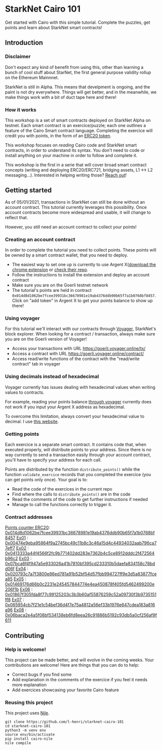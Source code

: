 # StarkNet Cairo 101
Get started with Cairo with this simple tutorial. Complete the puzzles, get points and learn about StarkNet smart contracts!

## Introduction
### Disclaimer
Don't expect any kind of benefit from using this, other than learning a bunch of cool stuff about StarNet, the first general purpose validity rollup on the Ethereum Mainnnet. 

StarkNet is still in Alpha. This means that develpment is ongoing, and the paint is not dry everywhere. Things will get better, and in the meanwhile, we make things work with a bit of duct tape here and there!

### How it works
This workshop is a set of smart contracts deployed on StarkNet Alpha on testnet. Each smart contract is an exercice/puzzle; each one outlines a feature of the Cairo Smart contract language. Completing the exercice will credit you with points, in the form of an [ERC20 token](contracts/token/TDERC20.cairo).

This workshop focuses on *reading* Cairo code and StarkNet smart contracts, in order to understand its syntax. You don't need to code or install anything on your machine in order to follow and complete it.

This workshop is the first in a serie that will cover broad smart contract concepts (writing and deploying ERC20/ERC721, bridging assets, L1 <-> L2 messaging...). 
Interested in helping writing those? [Reach out](https://twitter.com/HenriLieutaud)!

## Getting started
As of 05/01/2021, transactions in StarkNet can still be done without an account contract. This tutorial currently leverages this possibility. Once account contracts become more widespread and usable, it will change to reflect that.

However, you still need an account contract to collect your points!

### Creating an account contract
In order to complete the tutorial you need to collect points. These points will be owned by a smart contract wallet, that you need to deploy.
- The easiest way to set one up is currently to use Argent X([download the chrome extension](https://chrome.google.com/webstore/detail/argent-x-starknet-wallet/dlcobpjiigpikoobohmabehhmhfoodbb/) or [check their repo](https://github.com/argentlabs/argent-x). 
- Follow the instructions to install the extension and deploy an account contract 
- Make sure you are on the Goerli testnet network
- The tutorial's points are held in contract `0x014d8d1062be7fcee39931bc36678981e19ab4376ddb90b65f7a1b0768bf8457`. Click on "add token" in Argent X to get your points balance to show up there!

### Using voyager
For this tutorial we'll interact with our contracts through [Voyager](https://goerli.voyager.online/), StarkNet's block explorer. When looking for a contract / transaction, always make sure you are on the Goerli version of Voyager!
- Access your transactions with URL https://goerli.voyager.online/tx/<your tx hash>
- Access a contract with URL https://goerli.voyager.online/contract/<your contract address>
- Access read/write functions of the contract with the "read/write contract" tab in voyager

### Using decimals instead of hexadecimal
Voyager currently has issues dealing with hexadecimal values when writing values to contracts. 

For example, reading your points balance [through voyager](https://goerli.voyager.online/contract/0x014d8d1062be7fcee39931bc36678981e19ab4376ddb90b65f7a1b0768bf8457#readContract) currently does not work if you input your Argent X address as hexadecimal.

To overcome this limitation, always convert your hexadecimal value to decimal. I use [this website](https://www.rapidtables.com/convert/number/hex-to-decimal.html).

### Getting points
Each exercice is a separate smart contract. It contains code that, when executed properly, will distribute points to your address. Since there is no way currently to send a transaction easily through your account contract, you'll have to specify your address for each call.

Points are distributed by the function `distribute_points()` while the function `validate_exercice` records that you completed the exercice (you can get points only once). Your goal is to: 
- Read the code of the exercices in the current repo
- Find where the calls to `distribute_points()` are in the code
- Read the comments of the code to get further instructions if needed
- Manage to call the functions correctly to trigger it.

### Contract addresses 
[Points counter ERC20](contracts/token/TDERC20.cairo):  [0x014d8d1062be7fcee39931bc36678981e19ab4376ddb90b65f7a1b0768bf8457](https://goerli.voyager.online/contract/0x014d8d1062be7fcee39931bc36678981e19ab4376ddb90b65f7a1b0768bf8457)
[Ex01](contracts/ex01.cairo) : [0x00474e9eba95864f9a2745bc49c11b8c3c46a15d4c44934032aab796ca77eff7](https://goerli.voyager.online/contract/0x00474e9eba95864f9a2745bc49c11b8c3c46a15d4c44934032aab796ca77eff7)
[Ex02](contracts/ex02.cairo) : [0x0413333a44f4566f2fc9b771402dd283e7362b4c5ce8912dddc2f472564b96c2](https://goerli.voyager.online/contract/0x0413333a44f4566f2fc9b771402dd283e7362b4c5ce8912dddc2f472564b96c2)
[Ex03](contracts/ex03.cairo) : [0x07bca8f4f947a5e933026a41b7810bf395cd233310b5daefa834158c78bdd06f](https://goerli.voyager.online/contract/0x07bca8f4f947a5e933026a41b7810bf395cd233310b5daefa834158c78bdd06f)
[Ex04](contracts/ex04.cairo) : [0x020793c7a7f3800e86ed781a91b52bf54d57fbb994727ff9e3d5a83877fcea85](https://goerli.voyager.online/contract/0x020793c7a7f3800e86ed781a91b52bf54d57fbb994727ff9e3d5a83877fcea85)
[Ex05](contracts/ex05.cairo) : [0x01469176d66b0c2231e245457844774e4ea450878f405fd5462499200e206f1b](https://goerli.voyager.online/contract/0x01469176d66b0c2231e245457844774e4ea450878f405fd5462499200e206f1b)
[Ex06](contracts/ex06.cairo) : [0x01867f305fda8f77c99125203c3b3b60af55876259c52a09730f3b9735151ff8](https://goerli.voyager.online/contract/0x01867f305fda8f77c99125203c3b3b60af55876259c52a09730f3b9735151ff8)
[Ex07](contracts/ex07.cairo) : [0x065954cb7f21e1c54bef36d4f7e75a4812a56ef33b1976e647cdea183a816a96](https://goerli.voyager.online/contract/0x065954cb7f21e1c54bef36d4f7e75a4812a56ef33b1976e647cdea183a816a96)
[Ex08](contracts/ex08.cairo) : [0x06baca2e4a5f08bf534138eb6fd8eea26c91886b5192c93db5a0cf256af9f611](https://goerli.voyager.online/contract/0x06baca2e4a5f08bf534138eb6fd8eea26c91886b5192c93db5a0cf256af9f611)


## Contributing
### Help is welcome!
This project can be made better, and will evolve in the coming weeks. Your contributions are welcome! Here are things that you can do to help:
- Correct bugs if you find some
- Add explanation in the comments of the exercice if you feel it needs more explanation
- Add exercices showcasing your favorite Cairo feature

### Reusing this project
This project uses [Nile](https://github.com/OpenZeppelin/nile).
```
git clone https://github.com/l-henri/starknet-cairo-101
cd starknet-cairo-101
python3 -m venv env
source env/bin/activate
pip install cairo-nile
nile compile
```

